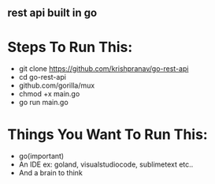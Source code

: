 ## rest api built in go

# Steps To Run This:
- git clone https://github.com/krishpranav/go-rest-api
- cd go-rest-api
- github.com/gorilla/mux
- chmod +x main.go
- go run main.go

# Things You Want To Run This:
- go(important)
- An IDE ex: goland, visualstudiocode, sublimetext etc..
- And a brain to think 
